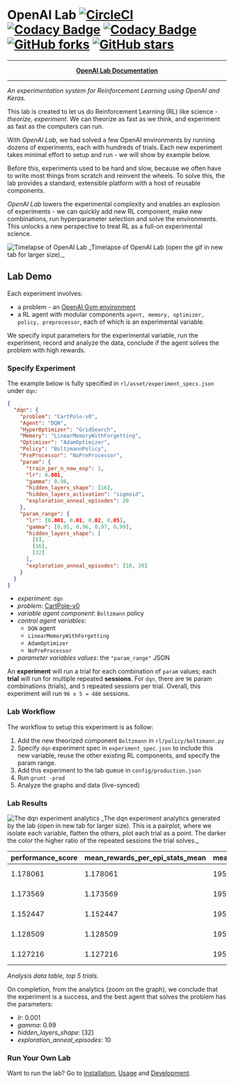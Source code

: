 # OpenAI Lab [![CircleCI](https://circleci.com/gh/kengz/openai_lab.svg?style=shield)](https://circleci.com/gh/kengz/openai_lab) [![Codacy Badge](https://api.codacy.com/project/badge/Grade/a0e6bbbb6c4845ccaab2db9aecfecbb0)](https://www.codacy.com/app/kengzwl/openai_lab?utm_source=github.com&amp;utm_medium=referral&amp;utm_content=kengz/openai_lab&amp;utm_campaign=Badge_Grade) [![Codacy Badge](https://api.codacy.com/project/badge/Coverage/9e55f845b10b4b51b213620bfb98e4b3)](https://www.codacy.com/app/kengzwl/openai_lab?utm_source=github.com&utm_medium=referral&utm_content=kengz/openai_lab&utm_campaign=Badge_Coverage) [![GitHub forks](https://img.shields.io/github/forks/kengz/openai_lab.svg?style=social&label=Fork)](https://github.com/kengz/openai_lab) [![GitHub stars](https://img.shields.io/github/stars/kengz/openai_lab.svg?style=social&label=Star)](https://github.com/kengz/openai_lab)

---

<p align="center"><b><a href="http://kengz.me/openai_lab">OpenAI Lab Documentation</a></b></p>

---

_An experimentation system for Reinforcement Learning using OpenAI and Keras._

This lab is created to let us do Reinforcement Learning (RL) like science - _theorize, experiment_. We can theorize as fast as we think, and experiment as fast as the computers can run.

With _OpenAI Lab_, we had solved a few OpenAI environments by running dozens of experiments, each with hundreds of trials. Each new experiment takes minimal effort to setup and run - we will show by example below.

Before this, experiments used to be hard and slow, because we often have to write most things from scratch and reinvent the wheels. To solve this, the lab provides a standard, extensible platform with a host of reusable components.

_OpenAI Lab_ lowers the experimental complexity and enables an explosion of experiments - we can quickly add new RL component, make new combinations, run hyperparameter selection and solve the environments. This unlocks a new perspective to treat RL as a full-on experimental science.

<img alt="Timelapse of OpenAI Lab" src="http://kengz.me/openai_lab/images/lab_demo_dqn.gif" />
_Timelapse of OpenAI Lab (open the gif in new tab for larger size)._


## Lab Demo

Each experiment involves:
- a problem - an [OpenAI Gym environment](https://gym.openai.com/envs)
- a RL agent with modular components `agent, memory, optimizer, policy, preprocessor`, each of which is an experimental variable.

We specify input parameters for the experimental variable, run the experiment, record and analyze the data, conclude if the agent solves the problem with high rewards.

### Specify Experiment

The example below is fully specified in `rl/asset/experiment_specs.json` under `dqn`:

```json
{
  "dqn": {
    "problem": "CartPole-v0",
    "Agent": "DQN",
    "HyperOptimizer": "GridSearch",
    "Memory": "LinearMemoryWithForgetting",
    "Optimizer": "AdamOptimizer",
    "Policy": "BoltzmannPolicy",
    "PreProcessor": "NoPreProcessor",
    "param": {
      "train_per_n_new_exp": 1,
      "lr": 0.001,
      "gamma": 0.96,
      "hidden_layers_shape": [16],
      "hidden_layers_activation": "sigmoid",
      "exploration_anneal_episodes": 20
    },
    "param_range": {
      "lr": [0.001, 0.01, 0.02, 0.05],
      "gamma": [0.95, 0.96, 0.97, 0.99],
      "hidden_layers_shape": [
        [8],
        [16],
        [32]
      ],
      "exploration_anneal_episodes": [10, 20]
    }
  }
}
```

- *experiment*: `dqn`
- *problem*: [CartPole-v0](https://gym.openai.com/envs/CartPole-v0)
- *variable agent component*: `Boltzmann` policy
- *control agent variables*:
    - `DQN` agent
    - `LinearMemoryWithForgetting`
    - `AdamOptimizer`
    - `NoPreProcessor`
- *parameter variables values*: the `"param_range"` JSON

An **experiment** will run a trial for each combination of `param` values; each **trial** will run for multiple repeated **sessions**. For `dqn`, there are `96` param combinations (trials), and `5` repeated sessions per trial. Overall, this experiment will run `96 x 5 = 480` sessions.


### Lab Workflow

The workflow to setup this experiment is as follow:

1. Add the new theorized component `Boltzmann` in `rl/policy/boltzmann.py`
2. Specify `dqn` experiment spec in `experiment_spec.json` to include this new variable,  reuse the other existing RL components, and specify the param range.
3. Add this experiment to the lab queue in `config/production.json`
4. Run `grunt -prod`
5. Analyze the graphs and data (live-synced)


### Lab Results

<img alt="The dqn experiment analytics" src="http://kengz.me/openai_lab/images/dqn.png" />
_The dqn experiment analytics generated by the lab (open in new tab for larger size). This is a pairplot, where we isolate each variable, flatten the others, plot each trial as a point. The darker the color the higher ratio of the repeated sessions the trial solves._


performance_score|mean_rewards_per_epi_stats_mean|mean_rewards_stats_mean|epi_stats_mean|solved_ratio_of_sessions|num_of_sessions|max_total_rewards_stats_mean|t_stats_mean|trial_id|variable_exploration_anneal_episodes|variable_gamma|variable_hidden_layers_shape|variable_lr
|:--|:--|:--|:--|:--|:--|:--|:--|:--|:--|:--|:--|:--|
1.178061|1.178061|195.726|169.2|1.0|5|200.0|196.4|dqn-2017_02_27_002407_t44|10|0.99|[32]|0.001
1.173569|1.173569|195.47|168.0|1.0|5|200.0|199.0|dqn-2017_02_27_002407_t32|10|0.97|[32]|0.001
1.152447|1.152447|195.248|170.6|1.0|5|200.0|198.2|dqn-2017_02_27_002407_t64|20|0.96|[16]|0.001
1.128509|1.128509|195.392|177.8|1.0|5|200.0|199.0|dqn-2017_02_27_002407_t92|20|0.99|[32]|0.001
1.127216|1.127216|195.584|175.0|1.0|5|200.0|199.0|dqn-2017_02_27_002407_t76|20|0.97|[16]|0.001

_Analysis data table, top 5 trials._

On completion, from the analytics (zoom on the graph), we conclude that the experiment is a success, and the best agent that solves the problem has the parameters:

- *lr*: 0.001
- *gamma*: 0.99
- *hidden_layers_shape*: [32]
- *exploration_anneal_episodes*: 10


### Run Your Own Lab

Want to run the lab? Go to [Installation](http://kengz.me/openai_lab/installation), [Usage](http://kengz.me/openai_lab/usage) and [Development](http://kengz.me/openai_lab/development).
